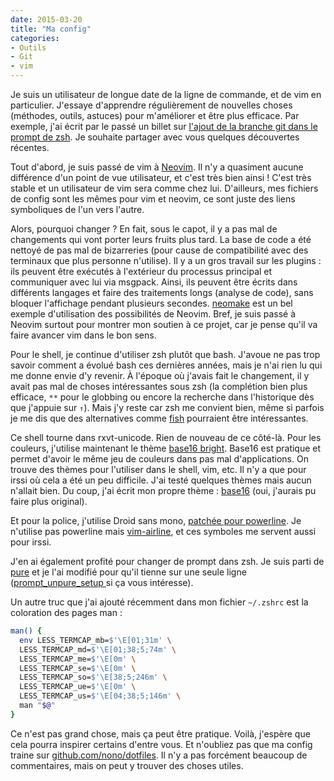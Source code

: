 ```yaml
---
date: 2015-03-20
title: "Ma config"
categories:
- Outils
- Git
- vim
---
```


Je suis un utilisateur de longue date de la ligne de commande, et de vim en
particulier. J'essaye d'apprendre régulièrement de nouvelles choses (méthodes,
outils, astuces) pour m'améliorer et être plus efficace. Par exemple, j'ai
écrit par le passé un billet sur [l'ajout de la branche git dans le prompt de
zsh](http://blog.menfin.info/posts/2008-03-15-git-branch-dans-le-prompt-zsh/).
Je souhaite partager avec vous quelques découvertes récentes.

Tout d'abord, je suis passé de vim à [Neovim](http://neovim.org/). Il n'y a
quasiment aucune différence d'un point de vue utilisateur, et c'est très bien
ainsi ! C'est très stable et un utilisateur de vim sera comme chez lui.
D'ailleurs, mes fichiers de config sont les mêmes pour vim et neovim, ce sont
juste des liens symboliques de l'un vers l'autre.

Alors, pourquoi changer ? En fait, sous le capot, il y a pas mal de
changements qui vont porter leurs fruits plus tard. La base de code a été
nettoyé de pas mal de bizarreries (pour cause de compatibilité avec des
terminaux que plus personne n'utilise). Il y a un gros travail sur les
plugins : ils peuvent être exécutés à l'extérieur du processus principal et
communiquer avec lui via msgpack. Ainsi, ils peuvent être écrits dans
différents langages et faire des traitements longs (analyse de code), sans
bloquer l'affichage pendant plusieurs secondes.
[neomake](https://github.com/benekastah/neomake) est un bel exemple
d'utilisation des possibilités de Neovim. Bref, je suis passé à Neovim surtout
pour montrer mon soutien à ce projet, car je pense qu'il va faire avancer vim
dans le bon sens.

Pour le shell, je continue d'utiliser zsh plutôt que bash. J'avoue ne pas trop
savoir comment a évolué bash ces dernières années, mais je n'ai rien lu qui me
donne envie d'y revenir. À l'époque où j'avais fait le changement, il y avait
pas mal de choses intéressantes sous zsh (la complétion bien plus efficace,
`**` pour le globbing ou encore la recherche dans l'historique dès que
j'appuie sur `↑`). Mais j'y reste car zsh me convient bien, même si parfois je
me dis que des alternatives comme [fish](http://fishshell.com/) pourraient
être intéressantes.

Ce shell tourne dans rxvt-unicode. Rien de nouveau de ce côté-là. Pour les
couleurs, j'utilise maintenant le thème [base16
bright](http://chriskempson.github.io/base16/#bright). Base16 est pratique et
permet d'avoir le même jeu de couleurs dans pas mal d'applications. On trouve
des thèmes pour l'utiliser dans le shell, vim, etc. Il n'y a que pour irssi où
cela a été un peu difficile. J'ai testé quelques thèmes mais aucun n'allait
bien. Du coup, j'ai écrit mon propre thème :
[base16](https://github.com/nono/dotfiles/blob/master/irssi/base16.theme)
(oui, j'aurais pu faire plus original).

Et pour la police, j'utilise Droid sans mono, [patchée pour
powerline](https://github.com/powerline/fonts). Je n'utilise pas powerline
mais [vim-airline](https://github.com/bling/vim-airline), et ces symboles me
servent aussi pour irssi.

J'en ai également profité pour changer de prompt dans zsh. Je suis parti de
[pure](https://github.com/sindresorhus/pure) et je l'ai modifié pour qu'il
tienne sur une seule ligne ([prompt_unpure_setup
](https://github.com/nono/dotfiles/blob/master/zsh/functions/prompt_unpure_setup)
si ça vous intéresse).

Un autre truc que j'ai ajouté récemment dans mon fichier `~/.zshrc` est la
coloration des pages man :

```sh
man() {
  env LESS_TERMCAP_mb=$'\E[01;31m' \
  LESS_TERMCAP_md=$'\E[01;38;5;74m' \
  LESS_TERMCAP_me=$'\E[0m' \
  LESS_TERMCAP_se=$'\E[0m' \
  LESS_TERMCAP_so=$'\E[38;5;246m' \
  LESS_TERMCAP_ue=$'\E[0m' \
  LESS_TERMCAP_us=$'\E[04;38;5;146m' \
  man "$@"
}
```

Ce n'est pas grand chose, mais ça peut être pratique. Voilà, j'espère que cela
pourra inspirer certains d'entre vous. Et n'oubliez pas que ma config traine
sur [github.com/nono/dotfiles](https://github.com/nono/dotfiles). Il n'y a pas
forcément beaucoup de commentaires, mais on peut y trouver des choses utiles.
